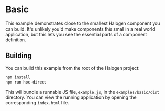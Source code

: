 # Basic

This example demonstrates close to the smallest Halogen component you can build. It's unlikely you'd make components this small in a real world application, but this lets you see the essential parts of a component definition.

## Building

You can build this example from the root of the Halogen project:

```sh
npm install
npm run hoc-direct
```

This will bundle a runnable JS file, `example.js`, in the `examples/basic/dist` directory. You can view the running application by opening the corresponding `index.html` file.
